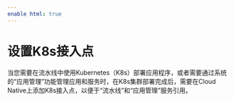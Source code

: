 ```yaml
---
enable html: true
---
```

# 设置K8s接入点

当您需要在流水线中使用Kubernetes（K8s）部署应用程序，或者需要通过系统的“应用管理”功能管理应用和服务时，在K8s集群部署完成后，需要在Cloud Native上添加K8s接入点，以便于“流水线”和“应用管理”服务引用。
